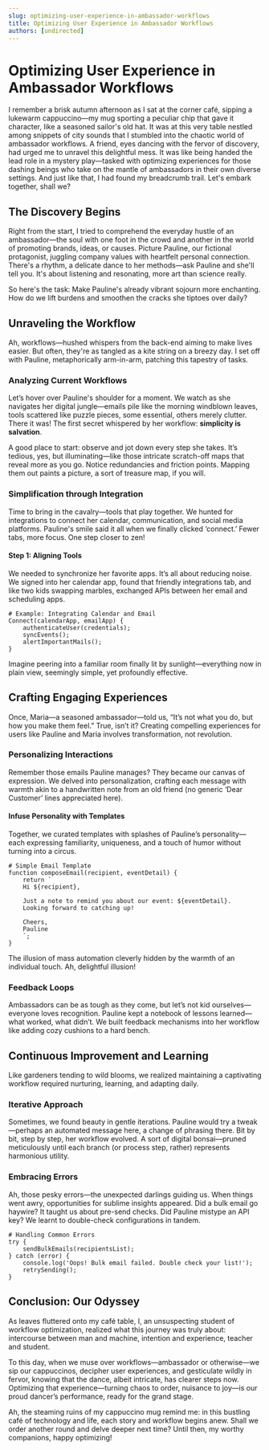 ```yaml
---
slug: optimizing-user-experience-in-ambassador-workflows
title: Optimizing User Experience in Ambassador Workflows
authors: [undirected]
---
```



# Optimizing User Experience in Ambassador Workflows

I remember a brisk autumn afternoon as I sat at the corner café, sipping a lukewarm cappuccino—my mug sporting a peculiar chip that gave it character, like a seasoned sailor's old hat. It was at this very table nestled among snippets of city sounds that I stumbled into the chaotic world of ambassador workflows. A friend, eyes dancing with the fervor of discovery, had urged me to unravel this delightful mess. It was like being handed the lead role in a mystery play—tasked with optimizing experiences for those dashing beings who take on the mantle of ambassadors in their own diverse settings. And just like that, I had found my breadcrumb trail. Let's embark together, shall we?

## The Discovery Begins

Right from the start, I tried to comprehend the everyday hustle of an ambassador—the soul with one foot in the crowd and another in the world of promoting brands, ideas, or causes. Picture Pauline, our fictional protagonist, juggling company values with heartfelt personal connection. There's a rhythm, a delicate dance to her methods—ask Pauline and she'll tell you. It's about listening and resonating, more art than science really.

So here's the task: Make Pauline's already vibrant sojourn more enchanting. How do we lift burdens and smoothen the cracks she tiptoes over daily?

## Unraveling the Workflow

Ah, workflows—hushed whispers from the back-end aiming to make lives easier. But often, they're as tangled as a kite string on a breezy day. I set off with Pauline, metaphorically arm-in-arm, patching this tapestry of tasks.

### Analyzing Current Workflows

Let’s hover over Pauline's shoulder for a moment. We watch as she navigates her digital jungle—emails pile like the morning windblown leaves, tools scattered like puzzle pieces, some essential, others merely clutter. There it was! The first secret whispered by her workflow: **simplicity is salvation**.

A good place to start: observe and jot down every step she takes. It’s tedious, yes, but illuminating—like those intricate scratch-off maps that reveal more as you go. Notice redundancies and friction points. Mapping them out paints a picture, a sort of treasure map, if you will.

### Simplification through Integration

Time to bring in the cavalry—tools that play together. We hunted for integrations to connect her calendar, communication, and social media platforms. Pauline's smile said it all when we finally clicked ‘connect.’ Fewer tabs, more focus. One step closer to zen!

#### Step 1: Aligning Tools

We needed to synchronize her favorite apps. It’s all about reducing noise. We signed into her calendar app, found that friendly integrations tab, and like two kids swapping marbles, exchanged APIs between her email and scheduling apps.

```
# Example: Integrating Calendar and Email
Connect(calendarApp, emailApp) {
    authenticateUser(credentials);
    syncEvents();
    alertImportantMails();
}
```
Imagine peering into a familiar room finally lit by sunlight—everything now in plain view, seemingly simple, yet profoundly effective. 

## Crafting Engaging Experiences

Once, Maria—a seasoned ambassador—told us, “It’s not what you do, but how you make them feel.” True, isn’t it? Creating compelling experiences for users like Pauline and Maria involves transformation, not revolution.

### Personalizing Interactions

Remember those emails Pauline manages? They became our canvas of expression. We delved into personalization, crafting each message with warmth akin to a handwritten note from an old friend (no generic ‘Dear Customer’ lines appreciated here). 

#### Infuse Personality with Templates

Together, we curated templates with splashes of Pauline’s personality—each expressing familiarity, uniqueness, and a touch of humor without turning into a circus.

```
# Simple Email Template
function composeEmail(recipient, eventDetail) {
    return `
    Hi ${recipient},
    
    Just a note to remind you about our event: ${eventDetail}.
    Looking forward to catching up!
    
    Cheers,
    Pauline
    `;
}
```

The illusion of mass automation cleverly hidden by the warmth of an individual touch. Ah, delightful illusion!

### Feedback Loops

Ambassadors can be as tough as they come, but let’s not kid ourselves—everyone loves recognition. Pauline kept a notebook of lessons learned—what worked, what didn’t. We built feedback mechanisms into her workflow like adding cozy cushions to a hard bench.

## Continuous Improvement and Learning

Like gardeners tending to wild blooms, we realized maintaining a captivating workflow required nurturing, learning, and adapting daily.

### Iterative Approach

Sometimes, we found beauty in gentle iterations. Pauline would try a tweak—perhaps an automated message here, a change of phrasing there. Bit by bit, step by step, her workflow evolved. A sort of digital bonsai—pruned meticulously until each branch (or process step, rather) represents harmonious utility.

### Embracing Errors

Ah, those pesky errors—the unexpected darlings guiding us. When things went awry, opportunities for sublime insights appeared. Did a bulk email go haywire? It taught us about pre-send checks. Did Pauline mistype an API key? We learnt to double-check configurations in tandem.

```
# Handling Common Errors
try {
    sendBulkEmails(recipientsList);
} catch (error) {
    console.log('Oops! Bulk email failed. Double check your list!');
    retrySending();
}
```

## Conclusion: Our Odyssey

As leaves fluttered onto my café table, I, an unsuspecting student of workflow optimization, realized what this journey was truly about: intercourse between man and machine, intention and experience, teacher and student.

To this day, when we muse over workflows—ambassador or otherwise—we sip our cappuccinos, decipher user experiences, and gesticulate wildly in fervor, knowing that the dance, albeit intricate, has clearer steps now. Optimizing that experience—turning chaos to order, nuisance to joy—is our proud dancer’s performance, ready for the grand stage.

Ah, the steaming ruins of my cappuccino mug remind me: in this bustling café of technology and life, each story and workflow begins anew. Shall we order another round and delve deeper next time? Until then, my worthy companions, happy optimizing!